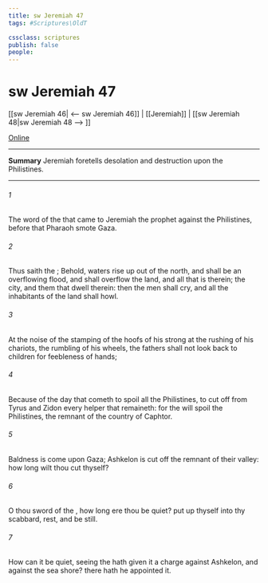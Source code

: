 ```yaml
---
title: sw Jeremiah 47
tags: #Scriptures\OldT

cssclass: scriptures
publish: false
people:
---
```


# sw Jeremiah 47
[[sw Jeremiah 46| <-- sw Jeremiah 46]] | [[Jeremiah]] | [[sw Jeremiah 48|sw Jeremiah 48 --> ]]

[Online](https://churchofjesuschrist.org/study/scriptures/ot/jer/47?lang=eng)

---
__Summary__
Jeremiah foretells desolation and destruction upon the Philistines.

---
###### 1 
The word of the  that came to Jeremiah the prophet against the Philistines, before that Pharaoh smote Gaza.

###### 2 
Thus saith the ; Behold, waters rise up out of the north, and shall be an overflowing flood, and shall overflow the land, and all that is therein; the city, and them that dwell therein: then the men shall cry, and all the inhabitants of the land shall howl.

###### 3 
At the noise of the stamping of the hoofs of his strong  at the rushing of his chariots,  the rumbling of his wheels, the fathers shall not look back to  children for feebleness of hands;

###### 4 
Because of the day that cometh to spoil all the Philistines,  to cut off from Tyrus and Zidon every helper that remaineth: for the  will spoil the Philistines, the remnant of the country of Caphtor.

###### 5 
Baldness is come upon Gaza; Ashkelon is cut off  the remnant of their valley: how long wilt thou cut thyself?

###### 6 
O thou sword of the , how long  ere thou be quiet? put up thyself into thy scabbard, rest, and be still.

###### 7 
How can it be quiet, seeing the  hath given it a charge against Ashkelon, and against the sea shore? there hath he appointed it.

